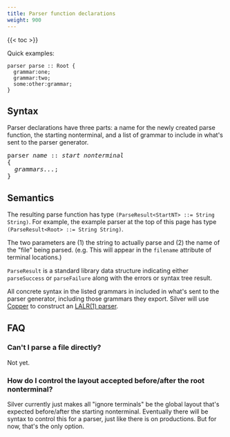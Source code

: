 ```yaml
---
title: Parser function declarations
weight: 900
---
```


{{< toc >}}

Quick examples:

```
parser parse :: Root {
  grammar:one;
  grammar:two;
  some:other:grammar;
}
```

## Syntax

Parser declarations have three parts: a name for the newly created parse function, the starting nonterminal, and a list of grammar to include in what's sent to the parser generator.

<pre>
parser <i>name</i> :: <i>start nonterminal</i>
{
  <i>grammars...</i>;
}
</pre>

## Semantics

The resulting parse function has type `(ParseResult<StartNT> ::= String String)`.
For example, the example parser at the top of this page has type `(ParseResult<Root> ::= String String)`.

The two parameters are (1) the string to actually parse and (2) the name of the "file" being parsed.
(e.g. This will appear in the `filename` attribute of terminal locations.)

`ParseResult` is a standard library data structure indicating either `parseSuccess` or `parseFailure` along with the errors or syntax tree result.

All concrete syntax in the listed grammars in included in what's sent to the parser generator, including those grammars they export.
Silver will use [Copper](/copper/) to construct an [LALR(1) parser](/silver/concepts/lr-parsing/).

## FAQ

### Can't I parse a file directly?

Not yet.

### How do I control the layout accepted before/after the root nonterminal?

Silver currently just makes all "ignore terminals" be the global layout that's expected before/after the starting nonterminal.
Eventually there will be syntax to control this for a parser, just like there is on productions.
But for now, that's the only option.

